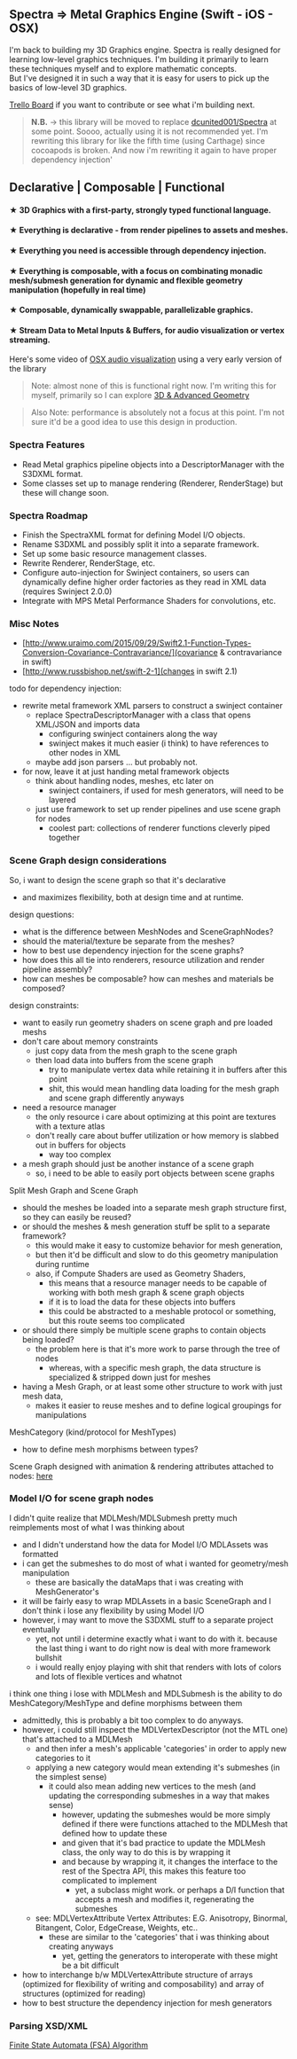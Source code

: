 ## Spectra => Metal Graphics Engine (Swift - iOS - OSX)

I'm back to building my 3D Graphics engine.  Spectra is really designed for learning low-level graphics 
techniques.  I'm building it primarily to learn these techniques myself and to explore mathematic concepts.  
But I've designed it in such a way that it is easy for users to pick up the basics of low-level 3D graphics.  

[Trello Board](https://trello.com/b/FYL0pBuF/spectra) if you want to contribute or see what i'm building next.

> **N.B.** -> this library will be moved to replace [dcunited001/Spectra](http://github.com/dcunited001/Spectra) at
> some point. Soooo, actually using it is not recommended yet. I'm rewriting this library for like the fifth 
> time (using Carthage) since cocoapods is broken.  And now i'm rewriting it again to have proper 
> dependency injection'

## Declarative | Composable | Functional

#### &#x2605; 3D Graphics with a first-party, strongly typed functional language. 

#### &#x2605; Everything is declarative - from render pipelines to assets and meshes. 

#### &#x2605; Everything you need is accessible through dependency injection.  

#### &#x2605; Everything is composable, with a focus on combinating monadic mesh/submesh generation for dynamic and flexible geometry manipulation (hopefully in real time)

#### &#x2605; Composable, dynamically swappable, parallelizable graphics.

#### &#x2605; Stream Data to Metal Inputs & Buffers, for audio visualization or vertex streaming.

Here's some video of [OSX audio visualization](https://www.youtube.com/watch?v=LKVYEnu8sLk) using a very early version of the library

> Note: almost none of this is functional right now.  I'm writing this for myself, primarily so I can explore [3D & Advanced Geometry](http://www.geometry.caltech.edu/)

> Also Note: performance is absolutely not a focus at this point.  I'm not sure it'd be a good idea to use this design in production.

### Spectra Features

- Read Metal graphics pipeline objects into a DescriptorManager with the S3DXML format.
- Some classes set up to manage rendering (Renderer, RenderStage) but these will change soon.

### Spectra Roadmap

- Finish the SpectraXML format for defining Model I/O objects.
- Rename S3DXML and possibly split it into a separate framework.
- Set up some basic resource management classes.
- Rewrite Renderer, RenderStage, etc.
- Configure auto-injection for Swinject containers, so users can dynamically define higher order factories as they
  read in XML data (requires Swinject 2.0.0)
- Integrate with MPS Metal Performance Shaders for convolutions, etc.

### Misc Notes

- [http://www.uraimo.com/2015/09/29/Swift2.1-Function-Types-Conversion-Covariance-Contravariance/](covariance & contravariance in swift)
- [http://www.russbishop.net/swift-2-1](changes in swift 2.1)

todo for dependency injection:
- rewrite metal framework XML parsers to construct a swinject container
  - replace SpectraDescriptorManager with a class that opens XML/JSON and imports data
    - configuring swinject containers along the way
    - swinject makes it much easier (i think) to have references to other nodes in XML
  - maybe add json parsers ... but probably not.
- for now, leave it at just handing metal framework objects
  - think about handling nodes, meshes, etc later on
    - swinject containers, if used for mesh generators, will need to be layered
  - just use framework to set up render pipelines and use scene graph for nodes
    - coolest part: collections of renderer functions cleverly piped together

### Scene Graph design considerations

So, i want to design the scene graph so that it's declarative 
- and maximizes flexibility, both at design time and at runtime.

design questions:
- what is the difference between MeshNodes and SceneGraphNodes?
- should the material/texture be separate from the meshes?
- how to best use dependency injection for the scene graphs?
- how does this all tie into renderers, resource utilization and render pipeline assembly?
- how can meshes be composable? how can meshes and materials be composed?

design constraints:
- want to easily run geometry shaders on scene graph and pre loaded meshs
- don't care about memory constraints
  - just copy data from the mesh graph to the scene graph
  - then load data into buffers from the scene graph
    - try to manipulate vertex data while retaining it in buffers after this point
    - shit, this would mean handling data loading for the mesh graph and scene graph differently anyways
- need a resource manager
  - the only resource i care about optimizing at this point are textures with a texture atlas
  - don't really care about buffer utilization or how memory is slabbed out in buffers for objects
    - way too complex
- a mesh graph should just be another instance of a scene graph
  - so, i need to be able to easily port objects between scene graphs

Split Mesh Graph and Scene Graph
- should the meshes be loaded into a separate mesh graph structure first, so they can easily be reused?
- or should the meshes & mesh generation stuff be split to a separate framework?
  - this would make it easy to customize behavior for mesh generation,
  - but then it'd be difficult and slow to do this geometry manipulation during runtime
  - also, if Compute Shaders are used as Geometry Shaders, 
    - this means that a resource manager needs to be capable of working with both mesh graph & scene graph objects
    - if it is to load the data for these objects into buffers
    - this could be abstracted to a meshable protocol or something, but this route seems too complicated
- or should there simply be multiple scene graphs to contain objects being loaded?
  - the problem here is that it's more work to parse through the tree of nodes
    - whereas, with a specific mesh graph, the data structure is specialized & stripped down just for meshes
- having a Mesh Graph, or at least some other structure to work with just mesh data, 
  - makes it easier to reuse meshes and to define logical groupings for manipulations

MeshCategory (kind/protocol for MeshTypes)
- how to define mesh morphisms between types?

Scene Graph designed with animation & rendering attributes attached to nodes: [here](https://3fstudios.files.wordpress.com/2008/02/graphics05.jpg)

### Model I/O for scene graph nodes

I didn't quite realize that MDLMesh/MDLSubmesh pretty much reimplements most of what I was thinking about
- and I didn't understand how the data for Model I/O MDLAssets was formatted
- i can get the submeshes to do most of what i wanted for geometry/mesh manipulation
  - these are basically the dataMaps that i was creating with MeshGenerator's
- it will be fairly easy to wrap MDLAssets in a basic SceneGraph and I don't think i lose any flexibility by using Model I/O
- however, i may want to move the S3DXML stuff to a separate project eventually
  - yet, not until i determine exactly what i want to do with it.  because the last thing i want to do right now is deal with more framework bullshit
  - i would really enjoy playing with shit that renders with lots of colors and lots of flexible vertices and whatnot

i think one thing i lose with MDLMesh and MDLSubmesh is the ability to do MeshCategory/MeshType and define morphisms between them
- admittedly, this is probably a bit too complex to do anyways.
- however, i could still inspect the MDLVertexDescriptor (not the MTL one) that's attached to a MDLMesh
  - and then infer a mesh's applicable 'categories' in order to apply new categories to it
  - applying a new category would mean extending it's submeshes (in the simplest sense) 
    - it could also mean adding new vertices to the mesh (and updating the corresponding submeshes in a way that makes sense)
      - however, updating the submeshes would be more simply defined if there were functions attached to the MDLMesh that defined how to update these
      - and given that it's bad practice to update the MDLMesh class, the only way to do this is by wrapping it
      - and because by wrapping it, it changes the interface to the rest of the Spectra API, this makes this feature too complicated to implement
        - yet, a subclass might work.  or perhaps a D/I function that accepts a mesh and modifies it, regenerating the submeshes
  - see: MDLVertexAttribute Vertex Attributes: E.G. Anisotropy, Binormal, Bitangent, Color, EdgeCrease, Weights, etc..
    - these are similar to the 'categories' that i was thinking about creating anyways
      - yet, getting the generators to interoperate with these might be a bit difficult
- how to interchange b/w MDLVertexAttribute structure of arrays (optimized for flexibility of writing and composability) and array of structures (optimized for reading)
- how to best structure the dependency injection for mesh generators


### Parsing XSD/XML

[Finite State Automata (FSA) Algorithm](http://www.ltg.ed.ac.uk/~ht/XML_Europe_2003.html)

